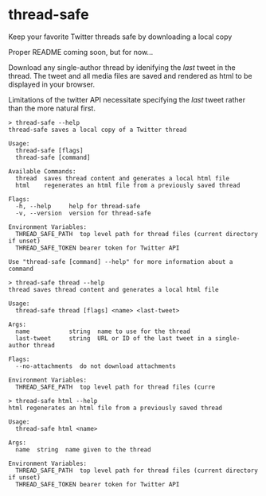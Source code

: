 # thread-safe
Keep your favorite Twitter threads safe by downloading a local copy

Proper README coming soon, but for now...

Download any single-author thread by idenifying the *last* tweet in the thread.
The tweet and all media files are saved and rendered as html to be displayed in your browser.

Limitations of the twitter API necessitate specifying the *last* tweet rather than the more natural first.


```
> thread-safe --help
thread-safe saves a local copy of a Twitter thread

Usage:
  thread-safe [flags]
  thread-safe [command]

Available Commands:
  thread  saves thread content and generates a local html file
  html    regenerates an html file from a previously saved thread

Flags:
  -h, --help	 help for thread-safe
  -v, --version	 version for thread-safe

Environment Variables:
  THREAD_SAFE_PATH	top level path for thread files (current directory if unset)
  THREAD_SAFE_TOKEN	bearer token for Twitter API

Use "thread-safe [command] --help" for more information about a command
```

```
> thread-safe thread --help
thread saves thread content and generates a local html file

Usage:
  thread-safe thread [flags] <name> <last-tweet>

Args:
  name           string  name to use for the thread
  last-tweet     string  URL or ID of the last tweet in a single-author thread

Flags:
  --no-attachments  do not download attachments

Environment Variables:
  THREAD_SAFE_PATH	top level path for thread files (curre
```

```
> thread-safe html --help
html regenerates an html file from a previously saved thread

Usage:
  thread-safe html <name>

Args:
  name  string  name given to the thread

Environment Variables:
  THREAD_SAFE_PATH	top level path for thread files (current directory if unset)
  THREAD_SAFE_TOKEN	bearer token for Twitter API
```
